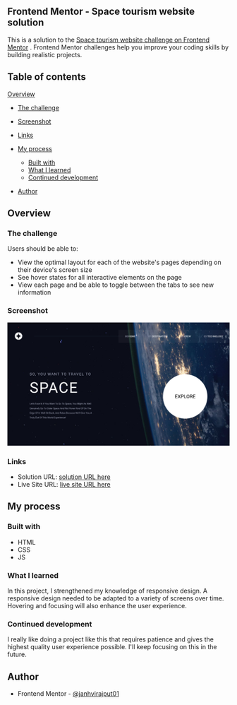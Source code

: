 
## Frontend Mentor - Space tourism website solution

This is a solution to the [Space tourism website challenge on Frontend Mentor](https://www.frontendmentor.io/challenges/space-tourism-multipage-website-gRWj1URZ3)
 . Frontend Mentor challenges help you improve your coding skills by building realistic projects.

 
## Table of contents
 [Overview](#overview)
  - [The challenge](#the-challenge)
  - [Screenshot](#screenshot)
  - [Links](#links)
- [My process](#my-process)
  - [Built with](#built-with)
  - [What I learned](#what-i-learned)
  - [Continued development](#continued-development)

- [Author](#author)


## Overview
### The challenge
Users should be able to:

- View the optimal layout for each of the website's pages depending on their device's screen size
- See hover states for all interactive elements on the page
- View each page and be able to toggle between the tabs to see new information

### Screenshot
![Home Page](https://github.com/janhvirajput01/SpaceTourism/blob/main/assets/Sc.png?raw=true)

### Links

- Solution URL: [solution URL here](https://github.com/janhvirajput01/SpaceTourism.git)
- Live Site URL: [live site URL here](https://janhvirajput01.github.io/SpaceTourism/)


## My process

### Built with
 - HTML
 - CSS
 - JS

 ### What I learned
In this project, I strengthened my knowledge of responsive design. A responsive design needed to be adapted to a variety of screens over time. Hovering and focusing will also enhance the user experience.

### Continued development
I really like doing a project like this that requires patience and gives the highest quality user experience possible. I'll keep focusing on this in the future.

## Author
- Frontend Mentor - [@janhvirajput01](https://www.frontendmentor.io/profile/janhvirajput01)
